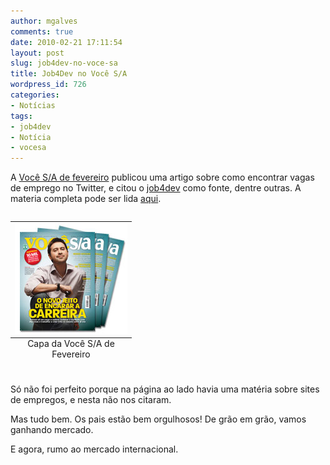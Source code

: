 ```yaml
---
author: mgalves
comments: true
date: 2010-02-21 17:11:54
layout: post
slug: job4dev-no-voce-sa
title: Job4Dev no Você S/A
wordpress_id: 726
categories:
- Notícias
tags:
- job4dev
- Notícia
- vocesa
---
```


A [Você S/A de fevereiro](http://vocesa.abril.com.br/edicoes-impressas/140.shtml) publicou uma artigo sobre como encontrar vagas de emprego no Twitter, e citou o [job4dev](http://twitter.com/job4dev) como fonte, dentre outras. A materia completa pode ser lida [aqui](http://vocesa.abril.com.br/edicoes-impressas/140.shtml).

<table align="center" style="margin-top: 2em; margin-bottom: 2em">
    <caption align="bottom">Capa da Você S/A de Fevereiro</caption>
    <tr><td>
     <img src="/images/2010-02-21-job4dev-no-voce-sa/capa-vocesa-0140-sumario.jpg" />
    </td></tr>
</table>

Só não foi perfeito porque na página ao lado havia uma matéria sobre sites de empregos, e nesta não nos citaram.

Mas tudo bem. Os pais estão bem orgulhosos! De grão em grão, vamos ganhando mercado.

E agora, rumo ao mercado internacional.
